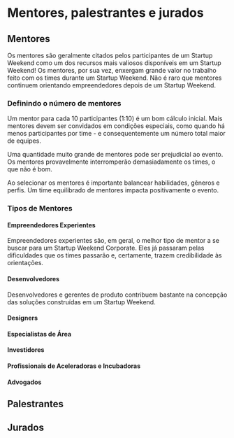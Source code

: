 Mentores, palestrantes e jurados
=======

## Mentores
Os mentores são geralmente citados pelos participantes de um Startup Weekend como um dos recursos mais valiosos disponíveis em um Startup Weekend! Os mentores, por sua vez, enxergam grande valor no trabalho feito com os times durante um Startup Weekend. Não é raro que mentores continuem orientando empreendedores depois de um Startup Weekend.

### Definindo o número de mentores
Um mentor para cada 10 participantes (1:10) é um bom cálculo inicial. Mais mentores devem ser convidados em condições especiais, como quando há menos participantes por time - e consequentemente um número total maior de equipes.

Uma quantidade muito grande de mentores pode ser prejudicial ao evento. Os mentores provavelmente interromperão demasiadamente os times, o que não é bom.

Ao selecionar os mentores é importante balancear habilidades, gêneros e perfis. Um time equilibrado de mentores impacta positivamente o evento.

### Tipos de Mentores
#### Empreendedores Experientes
Empreendedores experientes são, em geral, o melhor tipo de mentor a se buscar para um Startup Weekend Corporate. Eles já passaram pelas dificuldades que os times passarão e, certamente, trazem credibilidade às orientações.

#### Desenvolvedores
Desenvolvedores e gerentes de produto contribuem bastante na concepção das soluções construídas em um Startup Weekend.

#### Designers

#### Especialistas de Área

#### Investidores

#### Profissionais de Aceleradoras e Incubadoras

#### Advogados





## Palestrantes

## Jurados